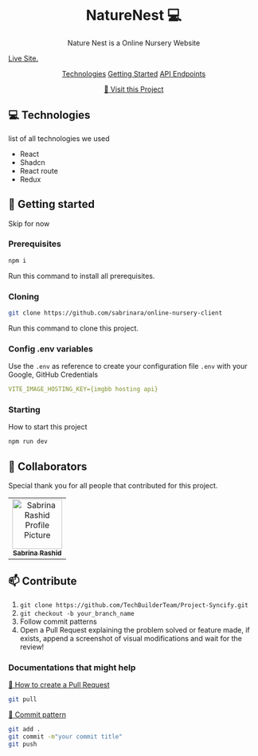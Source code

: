 <h1 align="center" style="font-weight: bold;">NatureNest 💻</h1>
<p align="center">Nature Nest is a Online Nursery Website </p>
<a href="https://naturenest-online-nursery.netlify.app" align="center">Live Site.</a>
<p align="center">
<a href="#tech">Technologies</a>
<a href="#started">Getting Started</a>
<a href="#routes">API Endpoints</a>

</p>




<p align="center">
<a href="https://github.com/sabrinara/online-nursery-client">📱 Visit this Project</a>
</p>
 
<h2 id="technologies">💻 Technologies</h2>

list of all technologies we used
- React
- Shadcn
- React route
- Redux
 
<h2 id="started">🚀 Getting started</h2>

Skip for now
 
<h3>Prerequisites</h3>

```bash
npm i
```

Run this command to install all prerequisites.


 
<h3>Cloning</h3>


```bash
git clone https://github.com/sabrinara/online-nursery-client
```

Run this command to clone this project.
 
<h3>Config .env variables</h2>

Use the `.env` as reference to create your configuration file `.env` with your 
Google, GitHub Credentials

```yaml
VITE_IMAGE_HOSTING_KEY={imgbb hosting api}
```

<h3>Starting</h3>

How to start this project

```bash
npm run dev
```
 


 
 <h2 id="colab">🤝 Collaborators</h2>

<p>Special thank you for all people that contributed for this project.</p>
<table>
<tr>

<td align="center">
<a href="https://github.com/sabrinara">
<img src="https://lh3.googleusercontent.com/a/ACg8ocKJK7vIhlo7jtM6BH1Tv57FrG3CP4L7ifVPw6ZkxR8-bws0Krk=s288-c-no" width="100px;" alt="Sabrina Rashid Profile Picture"/><br>
<sub>
<b>Sabrina Rashid</b>
</sub>
</a>
</td>



</tr>
</table> 
 
<h2 id="contribute">📫 Contribute</h2>



1. `git clone https://github.com/TechBuilderTeam/Project-Syncify.git`
2. `git checkout -b your_branch_name`
3. Follow commit patterns
4. Open a Pull Request explaining the problem solved or feature made, if exists, append a screenshot of visual modifications and wait for the review!
 
<h3>Documentations that might help</h3>

[📝 How to create a Pull Request](#)
```bash
git pull
```
[💾 Commit pattern](#)
```bash
git add .
git commit -m"your commit title"
git push
```

